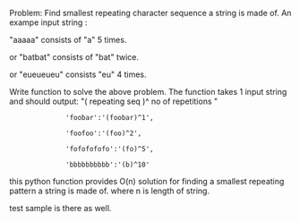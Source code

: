 Problem:  Find smallest repeating character sequence a string is made of.
An exampe input string :

  "aaaaa" consists of "a" 5 times.
  
or "batbat" consists of "bat" twice.

or "eueueueu" consists "eu" 4 times.


Write function to solve the above problem. The function takes 1 input string and should output: "( repeating seq )^ no of repetitions "
  
                  'foobar':'(foobar)^1',
  
                  'foofoo':'(foo)^2',
                  
                  'fofofofofo':'(fo)^5',
                  
                  'bbbbbbbbbb':'(b)^10'


this python function provides O(n) solution for finding a smallest repeating pattern a string is made of.
where n is length of string.

test sample is there as well.
